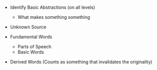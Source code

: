 
- Identify Basic Abstractions (on all levels)
	- What makes something something

- Unknown Source

- Fundamental Words
	- Parts of Speech
	- Basic Words

- Derived Words (Counts as something that invalidates the originality)